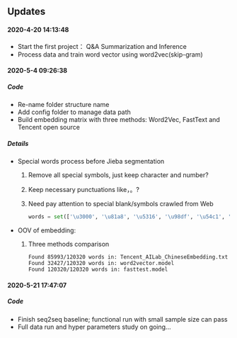 ## Updates

#### 2020-4-20 14:13:48

* Start the first project： Q&A Summarization and Inference
* Process data and train word vector using word2vec(skip-gram)



#### 2020-5-4 09:26:38

##### Code

- Re-name folder structure name
- Add config folder to manage data path
- Build embedding matrix with three methods: Word2Vec, FastText and Tencent open source 



##### Details

- Special words process before Jieba segmentation

  1. Remove all special symbols, just keep character and number?

  2. Keep necessary punctuations like，。?

  3. Need pay attention to special blank/symbols crawled from Web

     ```py
     words = set(['\u3000', '\u81a8', '\u5316', '\u98df', '\u54c1', '\xa0', '\u00a0', '\u2002', '\u2003'
     ```

  

- OOV of embedding:

  1. Three methods comparison

     ```
     Found 85993/120320 words in: Tencent_AILab_ChineseEmbedding.txt
     Found 32427/120320 words in: word2vector.model
     Found 120320/120320 words in: fasttest.model
     ```




#### 2020-5-21 17:47:07

##### Code

- Finish seq2seq baseline; functional run with small sample size can pass
- Full data run and hyper parameters study on going...

